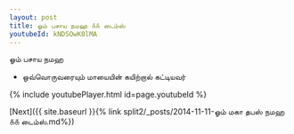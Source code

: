 ```yaml
---
layout: post
title: ஓம் பசாய நமஹ ௧௧ டைம்ஸ்
youtubeId: kNDSOwK0lMA
---
```

 
 
 ஓம் பசாய நமஹ  
 
 -  ஒவ்வொருவரையும் மாயையின் கயிற்றால் கட்டியவர் 
 
  
 
  
 
 
 
 
 
 


{% include youtubePlayer.html id=page.youtubeId %}
 
[Next]({{ site.baseurl }}{% link  split2/_posts/2014-11-11-ஓம் மகா தபஸ் நமஹ ௧௧ டைம்ஸ்.md%})
 
